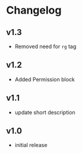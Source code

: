 # Changelog

## v1.3

- Removed need for `rg` tag

## v1.2

- Added Permission block

## v1.1

- update short description

## v1.0

- initial release

